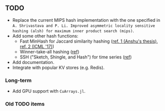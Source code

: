 ## TODO
- Replace the current MIPS hash implementation with the one specified in `A. Shrivastava and P. Li. Improved asymmetric locality sensitive hashing (alsh) for maximum inner product search (mips)`.
- Add some other hash functions:
  - Fast MinHash for Jaccard similarity hashing ([ref. 1 (Anshu's thesis)](https://www.cs.rice.edu/~as143/Doc/Anshumali_Shrivastava.pdf), [ref. 2 (ICML '17)](https://arxiv.org/pdf/1703.04664.pdf))
  - Winner-take-all hashing ([ref](http://auai.org/uai2018/proceedings/papers/321.pdf))
  - SSH ("Sketch, Shingle, and Hash") for time series ([ref](http://proceedings.mlr.press/v55/luo16.pdf))
- Add documentation.
- Integrate with popular KV stores (e.g. Redis).

### Long-term
- Add GPU support with `CuArrays.jl`.

### Old TODO items
